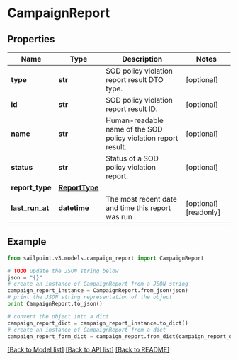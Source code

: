 # CampaignReport


## Properties

Name | Type | Description | Notes
------------ | ------------- | ------------- | -------------
**type** | **str** | SOD policy violation report result DTO type. | [optional] 
**id** | **str** | SOD policy violation report result ID. | [optional] 
**name** | **str** | Human-readable name of the SOD policy violation report result. | [optional] 
**status** | **str** | Status of a SOD policy violation report. | [optional] 
**report_type** | [**ReportType**](ReportType.md) |  | 
**last_run_at** | **datetime** | The most recent date and time this report was run | [optional] [readonly] 

## Example

```python
from sailpoint.v3.models.campaign_report import CampaignReport

# TODO update the JSON string below
json = "{}"
# create an instance of CampaignReport from a JSON string
campaign_report_instance = CampaignReport.from_json(json)
# print the JSON string representation of the object
print CampaignReport.to_json()

# convert the object into a dict
campaign_report_dict = campaign_report_instance.to_dict()
# create an instance of CampaignReport from a dict
campaign_report_form_dict = campaign_report.from_dict(campaign_report_dict)
```
[[Back to Model list]](../README.md#documentation-for-models) [[Back to API list]](../README.md#documentation-for-api-endpoints) [[Back to README]](../README.md)


